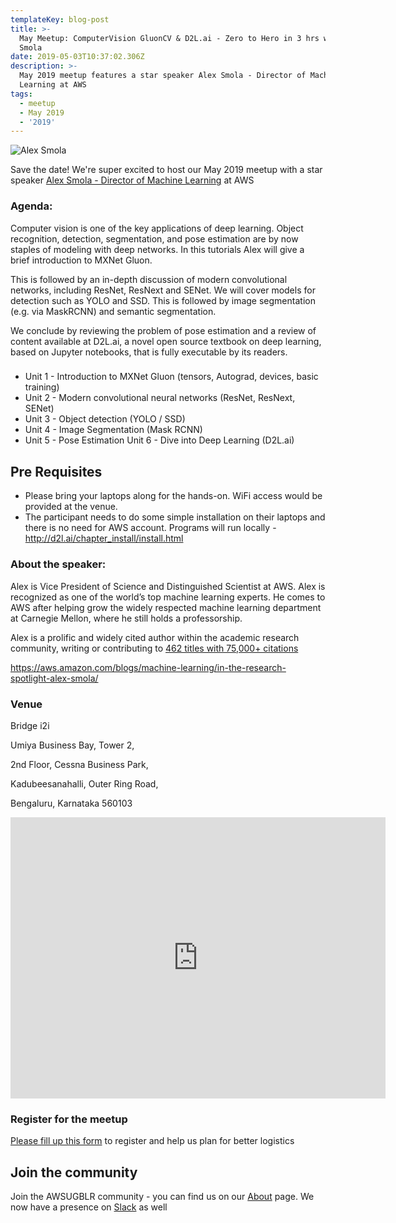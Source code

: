 ```yaml
---
templateKey: blog-post
title: >-
  May Meetup: ComputerVision GluonCV & D2L.ai - Zero to Hero in 3 hrs with Alex
  Smola
date: 2019-05-03T10:37:02.306Z
description: >-
  May 2019 meetup features a star speaker Alex Smola - Director of Machine
  Learning at AWS 
tags:
  - meetup
  - May 2019
  - '2019'
---
```

![Alex Smola](/img/alex.jpg)

Save the date! We're super excited to host our May 2019 meetup with a star speaker [Alex Smola - Director of Machine Learning](https://alex.smola.org/) at AWS 

### Agenda:

Computer vision is one of the key applications of deep learning. Object recognition, detection, segmentation, and pose estimation are by now staples of modeling with deep networks. In this tutorials Alex will give a brief introduction to MXNet Gluon. 

This is followed by an in-depth discussion of modern convolutional networks, including ResNet, ResNext and SENet. We will cover models for detection such as YOLO and SSD. This is followed by image segmentation (e.g. via MaskRCNN) and semantic segmentation. 

We conclude by reviewing the problem of pose estimation and a review of content available at D2L.ai, a novel open source textbook on deep learning, based on Jupyter notebooks, that is fully executable by its readers.

### 

* Unit 1 - Introduction to MXNet Gluon (tensors, Autograd, devices, basic training)
* Unit 2 - Modern convolutional neural networks (ResNet, ResNext, SENet)
* Unit 3 - Object detection (YOLO / SSD)
* Unit 4 - Image Segmentation (Mask RCNN)
* Unit 5 - Pose Estimation
  Unit 6 - Dive into Deep Learning (D2L.ai)

## Pre Requisites

* Please bring your laptops along for the hands-on. WiFi access would be provided at the venue.
* The participant needs to do some simple installation on their laptops and there is no need for AWS account. Programs will run locally - http://d2l.ai/chapter_install/install.html

### About the speaker:

Alex is Vice President of Science and Distinguished Scientist at AWS. Alex is recognized as one of the world’s top machine learning experts. He comes to AWS after helping grow the widely respected machine learning department at Carnegie Mellon, where he still holds a professorship. 

Alex is a prolific and widely cited author within the academic research community, writing or contributing to [462 titles with 75,000+ citations](https://scholar.google.com/citations?user=Tb0ZrYwAAAAJ)

https://aws.amazon.com/blogs/machine-learning/in-the-research-spotlight-alex-smola/

### Venue

Bridge i2i

Umiya Business Bay, Tower 2, 

2nd Floor, Cessna Business Park, 

Kadubeesanahalli, Outer Ring Road, 

 Bengaluru, Karnataka 560103

<iframe src="https://www.google.com/maps/embed?pb=!1m14!1m8!1m3!1d15554.368899951609!2d77.6947033!3d12.9339097!3m2!1i1024!2i768!4f13.1!3m3!1m2!1s0x0%3A0xcab8ce34b6bd7996!2sBRIDGEi2i+Analytics+Solutions+Pvt.+Ltd.!5e0!3m2!1sen!2sin!4v1557471133733!5m2!1sen!2sin" width="600" height="450" frameborder="0" style="border:0" allowfullscreen></iframe>

### Register for the meetup

[Please fill up this form](https://forms.gle/PX4h8QmAYYUj8naE9) to register and help us plan for better logistics 

## Join the community

Join the AWSUGBLR community - you can find us on our [About](https://www.awsugblr.in/about) page. We now have a presence on [Slack](http://go.awsugblr.in/slack) as well
